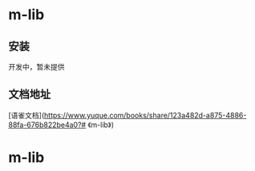 # m-lib

## 安装

开发中，暂未提供

## 文档地址

[语雀文档](https://www.yuque.com/books/share/123a482d-a875-4886-88fa-676b822be4a0?# 《m-lib》)
# m-lib

